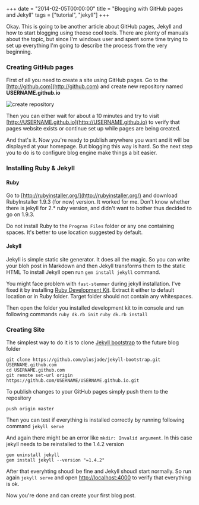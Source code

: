 +++
date = "2014-02-05T00:00:00"
title = "Blogging with GitHub pages and Jekyll"
tags = ["tutorial", "jekyll"]
+++

Okay. This is going to be another article about GitHub pages, Jekyll and how to start blogging using theese cool tools.
There are plenty of manuals about the topic, but since I'm windows user and spent some time trying to set up everything
I'm going to describe the process from the very beginning.

<!-- more -->

### Creating GitHub pages

First of all you need to create a site using GitHub pages. Go to the [http://github.com](http://github.com) and create new repository named **USERNAME.github.io**

![create repository](/assets/images/blogging_with_gh/pagessetup.png)

Then you can either wait for about a 10 minutes and try to visit [http://USERNAME.github.io](http://USERNAME.github.io)
to verify that pages website exists or continue set up while pages are being created.

And that's it. Now you're ready to publish anywhere you want and it will be displayed at your homepage. But blogging this way is hard.
So the next step you to do is to configure blog engine make things a bit easier.

### Installing Ruby & Jekyll

#### Ruby

Go to [http://rubyinstaller.org/](http://rubyinstaller.org/) and download RubyInstaller 1.9.3 (for now) version. It worked for me. Don't know whether
there is jekyll for 2.* ruby version, and didn't want to bother thus decided to go on 1.9.3.

Do not install Ruby to the `Program Files` folder or any one containing spaces. It's better to use location suggested by default.

#### Jekyll

Jekyll is simple static site generator. It does all the magic. So you can write your bloh post in Markdown and then Jekyll transforms them to the static HTML
To install Jekyll open run `gem install jekyll` command.

You might face problem with `fast-stemmer` during jekyll installation. I've fixed it by installing [Ruby Development Kit](http://rubyinstaller.org/downloads/).
Extract it either to default location or in Ruby folder. Target folder should not contain any whitespaces.

Then open the folder you installed development kit to in console and run following commands `ruby dk.rb init` `ruby dk.rb install`

### Creating Site

The simplest way to do it is to clone [Jekyll bootstrap](https://github.com/plusjade/jekyll-bootstrap) to the future blog folder

    git clone https://github.com/plusjade/jekyll-bootstrap.git USERNAME.github.com
    cd USERNAME.github.com
    git remote set-url origin https://github.com/USERNAME/USERNAME.github.io.git

To publish changes to your GitHub pages simply push them to the repository

    push origin master

Then you can test if everything is installed correctly by running following command `jekyll serve`

And again there might be an error like `mkdir: Invalid argument`. In this case jekyll needs to be reinstalled to the 1.4.2 version

    gem uninstall jekyll
    gem install jekyll --version "=1.4.2"

After that everyhting shoudl be fine and Jekyll shoudl start normally. So run again `jekyll serve` and 
open [http://localhost:4000](http://localhost:4000) to verify that everything is ok.

Now you're done and can create your first blog post.
